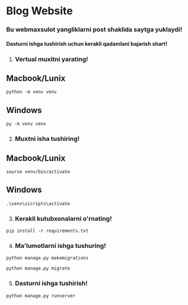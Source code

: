 # Blog Website

<h3>Bu webmaxsulot yangliklarni post shaklida saytga yuklaydi!</h3>  

<h4>Dasturni ishga tushirish uchun kerakli qadamlani bajarish shart!</h4>

1. <h3>Vertual muxitni yarating!</h3>


<h2>Macbook/Lunix</h2>  

`python -m venv venv`


<h2>Windows</h2>    

`py -m venv venv`


2. <h3>Muxtni isha tushiring!</h3>

<h2>Macbook/Lunix</h2> 

`sourse venv/bin/activate`


<h2>Windows</h2> 

`.\venv\sicripts\activate`

3. <h3>Kerakli kutubxonalarni o'rnating!</h3>

`pip install -r requirements.txt`

4. <h3> Ma'lumotlarni ishga tushuring!</h3>

`python manage.py makemigrations`

`python manage.py migrate`


5. <h3>Dasturni ishga tushirish!</h3>

`python manage.py runserver`
